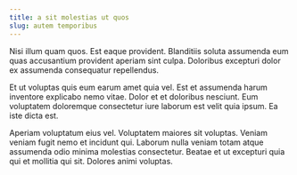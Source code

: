 ```yaml
---
title: a sit molestias ut quos
slug: autem temporibus
---
```


Nisi illum quam quos. Est eaque provident. Blanditiis soluta assumenda eum quas accusantium provident aperiam sint culpa. Doloribus excepturi dolor ex assumenda consequatur repellendus.

Et ut voluptas quis eum earum amet quia vel. Est et assumenda harum inventore explicabo nemo vitae. Dolor et et doloribus nesciunt. Eum voluptatem doloremque consectetur iure laborum est velit quia ipsum. Ea iste dicta est.

Aperiam voluptatum eius vel. Voluptatem maiores sit voluptas. Veniam veniam fugit nemo et incidunt qui. Laborum nulla veniam totam atque assumenda odio minima molestias consectetur. Beatae et ut excepturi quia qui et mollitia qui sit. Dolores animi voluptas.

